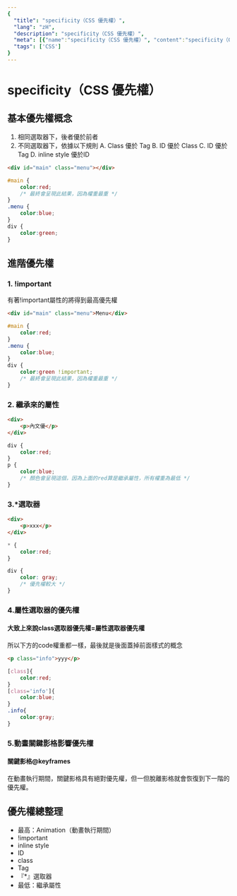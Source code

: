 ```yaml
---
{
  "title": "specificity（CSS 優先權）",
  "lang": "zH",
  "description": "specificity（CSS 優先權）",
  "meta": [{"name":"specificity（CSS 優先權）", "content":"specificity（CSS 優先權）"}],
  "tags": ['CSS']
}
---
```

# specificity（CSS 優先權）

## 基本優先權概念
1. 相同選取器下，後者優於前者
2. 不同選取器下，依據以下規則
    A. Class 優於 Tag
    B. ID 優於 Class
    C. ID 優於 Tag
    D. inline style 優於ID
```html
<div id="main" class="menu"></div>
```
```css
#main {
    color:red;
    /* 最終會呈現此結果，因為權重最重 */
}
.menu {
    color:blue;
}
div {
    color:green;
}
```

## 進階優先權
### 1. !important
有著!important屬性的將得到最高優先權
```html
<div id="main" class="menu">Menu</div>
```
```css
#main {
    color:red;
}
.menu {
    color:blue;
}
div {
    color:green !important;
    /* 最終會呈現此結果，因為權重最重 */
}
```

### 2. 繼承來的屬性
```html
<div>
    <p>內文優</p>
</div>
```
```css
div {
    color:red;
}
p {
    color:blue;
    /* 顏色會呈現這個，因為上面的red算是繼承屬性，所有權重為最低 */
}
```

### 3.*選取器
```html
<div>
    <p>xxx</p>
</div>
```
```css
* {
    color:red;
}

div {
    color: gray;
    /* 優先權較大 */
}
```

### 4.屬性選取器的優先權
#### 大致上來說class選取器優先權=屬性選取器優先權
所以下方的code權重都一樣，最後就是後面蓋掉前面樣式的概念
```html
<p class="info">yyy</p>
```
```css
[class]{
    color:red;
}
[class='info']{
    color:blue;
}
.info{
    color:gray;
}
```

### 5.動畫關鍵影格影響優先權
#### 關鍵影格@keyframes
在動畫執行期間，關鍵影格具有絕對優先權，但一但脫離影格就會恢復到下一階的優先權。

## 優先權總整理
* 最高：Animation（動畫執行期間）
* !important
* inline style
* ID
* class
* Tag
* 『*』選取器
* 最低：繼承屬性
